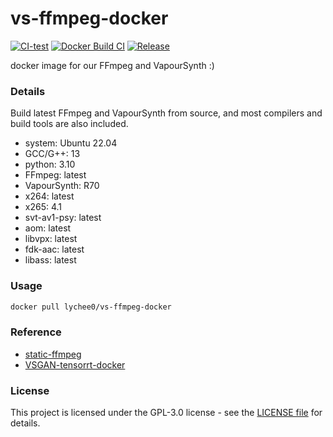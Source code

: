# vs-ffmpeg-docker

[![CI-test](https://github.com/TensoRaws/vs-ffmpeg-docker/actions/workflows/CI-test.yml/badge.svg)](https://github.com/TensoRaws/vs-ffmpeg-docker/actions/workflows/CI-test.yml)
[![Docker Build CI](https://github.com/TensoRaws/vs-ffmpeg-docker/actions/workflows/CI-docker.yml/badge.svg)](https://github.com/TensoRaws/vs-ffmpeg-docker/actions/workflows/CI-docker.yml)
[![Release](https://github.com/TensoRaws/vs-ffmpeg-docker/actions/workflows/Release.yml/badge.svg)](https://github.com/TensoRaws/vs-ffmpeg-docker/actions/workflows/Release.yml)

docker image for our FFmpeg and VapourSynth :)

### Details

Build latest FFmpeg and VapourSynth from source, and most compilers and build tools are also included.

- system: Ubuntu 22.04
- GCC/G++: 13
- python: 3.10
- FFmpeg: latest
- VapourSynth: R70
- x264: latest
- x265: 4.1
- svt-av1-psy: latest
- aom: latest
- libvpx: latest
- fdk-aac: latest
- libass: latest

### Usage

```bash
docker pull lychee0/vs-ffmpeg-docker
```

### Reference

- [static-ffmpeg](https://github.com/wader/static-ffmpeg)
- [VSGAN-tensorrt-docker](https://github.com/styler00dollar/VSGAN-tensorrt-docker)

### License

This project is licensed under the GPL-3.0 license - see the [LICENSE file](https://github.com/TensoRaws/vs-ffmpeg-docker/blob/main/LICENSE) for details.
